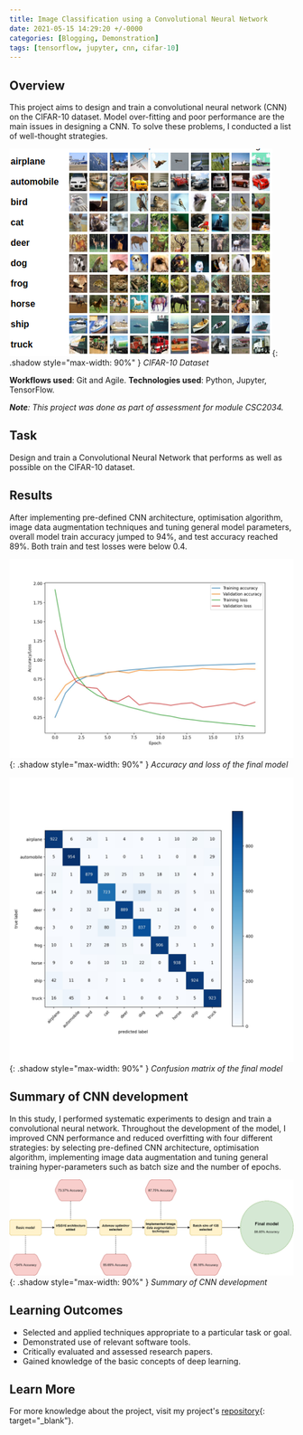 ```yaml
---
title: Image Classification using a Convolutional Neural Network
date: 2021-05-15 14:29:20 +/-0000
categories: [Blogging, Demonstration]
tags: [tensorflow, jupyter, cnn, cifar-10]
---
```


## Overview
This project aims to design and train a convolutional neural network (CNN) on the CIFAR-10
dataset. Model over-fitting and poor performance are the main issues in designing a CNN.
To solve these problems, I conducted a list of well-thought strategies.

![Window shadow](/assets/img/posts/cnn-cifar-10.png){: .shadow style="max-width: 90%" }
_CIFAR-10 Dataset_

**Workflows used**: Git and Agile.
**Technologies used**: Python, Jupyter, TensorFlow.

***Note**: This project was done as part of assessment for module CSC2034.*

## Task
Design and train a Convolutional Neural Network that performs as well as possible on the CIFAR-10 dataset.

## Results
After implementing pre-defined CNN architecture, optimisation algorithm, image data augmentation techniques and tuning general model parameters, overall model train accuracy jumped to 94%, and test accuracy reached 89%. Both train and test losses were below 0.4.

![Window shadow](/assets/img/posts/cnn-final-model-accuracy-loss.jpg){: .shadow style="max-width: 90%" }
_Accuracy and loss of the final model_

![Window shadow](/assets/img/posts/cnn-final-model-confusion-matrix.jpg){: .shadow style="max-width: 90%" }
_Confusion matrix of the final model_

## Summary of CNN development
In this study, I performed systematic experiments to design and train a convolutional neural network.
Throughout the development of the model, I improved CNN performance and reduced overfitting with
four different strategies: by selecting pre-defined CNN architecture, optimisation algorithm,
implementing image data augmentation and tuning general training hyper-parameters such as batch
size and the number of epochs.

![Window shadow](/assets/img/posts/cnn-development-summary.png){: .shadow style="max-width: 90%" }
_Summary of CNN development_

## Learning Outcomes
- Selected and applied techniques appropriate to a particular task or goal.
- Demonstrated use of relevant software tools.
- Critically evaluated and assessed research papers.
- Gained knowledge of the basic concepts of deep learning.

## Learn More
For more knowledge about the project, visit my project's [repository](https://github.com/mantas2000/CIFAR-10-CNN){: target="_blank"}.
